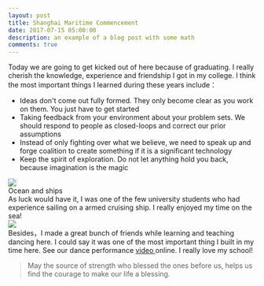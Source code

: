 ```yaml
---
layout: post
title: Shanghai Maritime Commencement
date: 2017-07-15 05:00:00
description: an example of a blog post with some math
comments: true
---
```

Today we are going to get kicked out of here because of graduating. I really cherish the knowledge, experience and friendship I got in my college. I think the most important things I learned during these years include：

<ul>
    <li>Ideas don't come out fully formed. They only become clear as you work on them. You just have to get started </li>
    <li>Taking feedback from your environment about your problem sets. We should respond to people as closed-loops and correct our prior assumptions</li>
    <li>Instead of only fighting over what we believe, we need to speak up and forge coalition to create something if it is a significant technology</li>
    <li>Keep the spirit of exploration. Do not let anything hold you back, because imagination is the magic</li>
</ul>

<div class="img_row">
    <img  src="{{ site.baseurl }}/assets/img/oceanandcargoship.png">
</div>
<div class="col three caption">
    Ocean and ships
</div>
As luck would have it, I was one of the few university students who had experience sailing on a armed cruising ship. I really enjoyed my time on the sea!
<div class="img_row">
    <img  src="{{ site.baseurl }}/assets/img/cap.png">
</div>
Besides，I made a great bunch of friends while learning and teaching dancing here. I could say it was one of the most important thing I built in my time here. See our dance performance <a href="https://m.youku.com/video/id_XMTI2NDc2OTM0OA==.html?x=&from=timeline&isappinstalled=0&source=&ishttps=1" target="blank">video </a>online. I really love my school!

> May the source of strength who blessed the ones before us, helps us find the courage to make our life a blessing.
